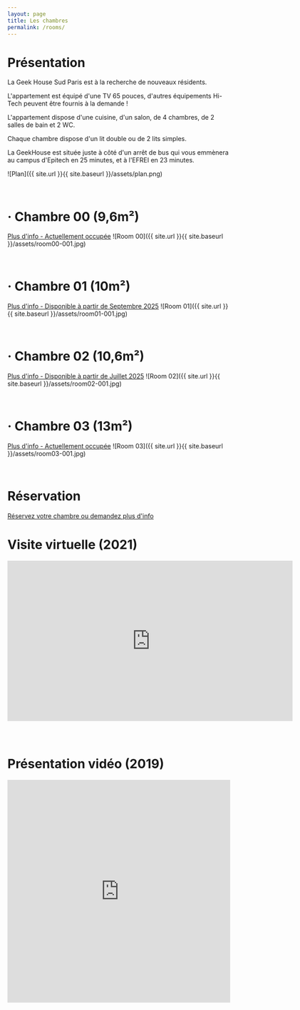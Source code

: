 ```yaml
---
layout: page
title: Les chambres
permalink: /rooms/
---
```


# Présentation

La Geek House Sud Paris est à la recherche de nouveaux résidents.

L'appartement est équipé d'une TV 65 pouces, d'autres équipements Hi-Tech peuvent être fournis à la demande !

L'appartement dispose d'une cuisine, d'un salon, de 4 chambres, de 2 salles de bain et 2 WC.

Chaque chambre dispose d'un lit double ou de 2 lits simples.

La GeekHouse est située juste à côté d'un arrêt de bus qui vous emmènera au campus d'Epitech en 25 minutes, et à l'EFREI en 23 minutes.

![Plan]({{ site.url }}{{ site.baseurl }}/assets/plan.png)

<br>

# &middot; Chambre 00 (9,6m&#178;)

[Plus d'info - Actuellement occupée](/room-00)
![Room 00]({{ site.url }}{{ site.baseurl }}/assets/room00-001.jpg)

<br>

# &middot; Chambre 01 (10m&#178;)

[Plus d'info - Disponible à partir de Septembre 2025](/room-01)
![Room 01]({{ site.url }}{{ site.baseurl }}/assets/room01-001.jpg)

<br>

# &middot; Chambre 02 (10,6m&#178;)

[Plus d'info - Disponible à partir de Juillet 2025](/room-02)
![Room 02]({{ site.url }}{{ site.baseurl }}/assets/room02-001.jpg)

<br>

# &middot; Chambre 03 (13m&#178;)

[Plus d'info - Actuellement occupée](/room-03)
![Room 03]({{ site.url }}{{ site.baseurl }}/assets/room03-001.jpg)

<br>

# Réservation

[Réservez votre chambre ou demandez plus d'info](/contact)

# Visite virtuelle (2021)

<iframe src="https://www.youtube.com/embed/k5sfGEz-QG0" frameborder="0" allow="accelerometer; autoplay; encrypted-media; gyroscope; picture-in-picture" allowfullscreen style="width:640px;height:360px;margin-bottom:40px"></iframe>

# Présentation vidéo (2019)

<div style="max-width: 500px;max-height:500px">
  <div style="position:relative;padding-top:100%;">
    <iframe src="https://www.youtube.com/embed/GCVLzFfNMoA" frameborder="0" allow="accelerometer; autoplay; encrypted-media; gyroscope; picture-in-picture" allowfullscreen
      style="position:absolute;top:0;left:0;width:100%;height:100%;"></iframe>
  </div>
</div>
